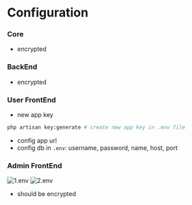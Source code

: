 # Configuration

### Core
- encrypted

### BackEnd
- encrypted

### User FrontEnd
- new app key
```sh
php artisan key:generate # create new app key in .env file
```
- config app url
- config db in `.env`: username, password, name, host, port

### Admin FrontEnd

![1.env](Laravel-Backend-and-Frontend-For-Spout-ADMIN.env)
![2.env](Laravel-Backend-For-Spout-USER.env)

- should be encrypted